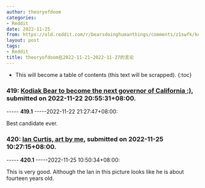 ```yaml
---
author: theoryofdoom
categories:
- Reddit
date: 2022-11-25
from: https://old.reddit.com/r/bearsdoinghumanthings/comments/z1swfk/kodiak_bear_to_become_the_next_governor_of/
layout: post
tags:
- Reddit
title: theoryofdoom在2022-11-21~2022-11-27的言论
---
```


* This will become a table of contents (this text will be scrapped).
{:toc}

### 419: [Kodiak Bear to become the next governor of California :)](https://old.reddit.com/r/bearsdoinghumanthings/comments/z1swfk/kodiak_bear_to_become_the_next_governor_of/), submitted on 2022-11-22 20:55:31+08:00.

----- __419.1__ -----2022-11-22 21:27:47+08:00:

Best candidate ever.

### 420: [Ian Curtis, art by me](https://old.reddit.com/r/JoyDivision/comments/z41fph/ian_curtis_art_by_me/), submitted on 2022-11-25 10:27:15+08:00.

----- __420.1__ -----2022-11-25 10:50:34+08:00:

This is very good.  Although the Ian in this picture looks like he is about fourteen years old.

